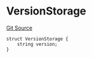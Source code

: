 # VersionStorage
[Git Source](https://github.com/thrackle-io/rules-engine/blob/57b349a6cc320a1f7ecb037fec845111fdd03ebb/src/protocol/diamond/VersionFacetLib.sol)


```solidity
struct VersionStorage {
    string version;
}
```

